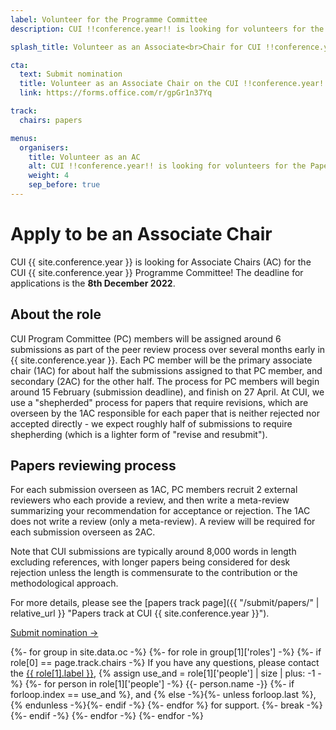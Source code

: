 ```yaml
---
label: Volunteer for the Programme Committee
description: CUI !!conference.year!! is looking for volunteers for the Papers Programme Committee!

splash_title: Volunteer as an Associate<br>Chair for CUI !!conference.year!!

cta:
  text: Submit nomination
  title: Volunteer as an Associate Chair on the CUI !!conference.year!! Programme Committee
  link: https://forms.office.com/r/gpGr1n37Yq

track:
  chairs: papers

menus:
  organisers:
    title: Volunteer as an AC
    alt: CUI !!conference.year!! is looking for volunteers for the Papers Programme Committee!
    weight: 4
    sep_before: true
---
```


# Apply to be an Associate Chair

CUI {{ site.conference.year }} is looking for Associate Chairs (AC) for the CUI {{ site.conference.year }} Programme Committee! The deadline for applications is the **8th December 2022**.

## About the role

CUI Program Committee (PC) members will be assigned around 6 submissions as part of the peer review process over several months early in {{ site.conference.year }}. Each PC member will be the primary associate chair (1AC) for about half the submissions assigned to that PC member, and secondary (2AC) for the other half. The process for PC members will begin around 15 February (submission deadline), and finish on 27 April. At CUI, we use a "shepherded" process for papers that require revisions, which are overseen by the 1AC responsible for each paper that is neither rejected nor accepted directly - we expect roughly half of submissions to require shepherding (which is a lighter form of "revise and resubmit").

## Papers reviewing process

For each submission overseen as 1AC, PC members recruit 2 external reviewers who each provide a review, and then write a meta-review summarizing your recommendation for acceptance or rejection. The 1AC does not write a review (only a meta-review). A review will be required for each submission overseen as 2AC.

Note that CUI submissions are typically around 8,000 words in length excluding references, with longer papers being considered for desk rejection unless the length is commensurate to the contribution or the methodological approach.

For more details, please see the [papers track page]({{ "/submit/papers/" | relative_url }} "Papers track at CUI {{ site.conference.year }}").

<div class="text-center">
<a href="https://forms.office.com/r/gpGr1n37Yq" class="mt-3 btn btn-lg btn-dark text-light border" title="Volunteer as an Associate Chair on the CUI !!conference.year!! Programme Committee">Submit nomination →</a>
</div>

<p>
{%- for group in site.data.oc -%}
{%- for role in group[1]['roles'] -%}
{%- if role[0] == page.track.chairs -%}
  If you have any questions, please contact the <a href="{{ role[1].email }}" title="Send an email to the CUI {{ site.conference.year }} {{ role[1].label }}">{{ role[1].label }}</a>, 
  {% assign use_and = role[1]['people'] | size | plus: -1 -%}
  {%- for person in role[1]['people'] -%}
      {{- person.name -}}
      {%- if forloop.index == use_and %}, and {% else -%}{%- unless forloop.last %}, {% endunless -%}{%- endif -%}
  {%- endfor %} for support.
  {%- break -%}
{%- endif -%}
{%- endfor -%}
{%- endfor -%}
</p>

